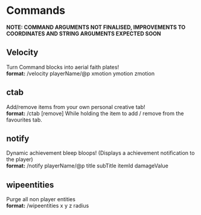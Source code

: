 Commands
========
**NOTE: COMMAND ARGUMENTS NOT FINALISED, IMPROVEMENTS TO COORDINATES AND STRING ARGUMENTS EXPECTED SOON**

Velocity
--------
Turn Command blocks into aerial faith plates!  
**format:** /velocity playerName/@p xmotion ymotion zmotion

ctab
----
Add/remove items from your own personal creative tab!  
**format:** /ctab [remove] While holding the item to add / remove from the favourites tab.

 notify
------
Dynamic achievement bleep bloops! (Displays a achievement notification to the player)  
**format:** /notify playerName/@p title subTitle itemId damageValue

wipeentities
------------
Purge all non player entities  
**format:** /wipeentities x y z radius
